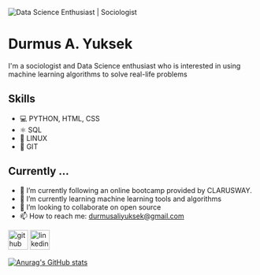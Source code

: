 ![Data Science Enthusiast | Sociologist](https://github.com/durmusayuksek/durmusayuksek/blob/main/banner.jpg)

# Durmus A. Yuksek

I'm a sociologist and Data Science enthusiast who is interested in using machine learning algorithms to solve real-life problems

## Skills 
* 💻 PYTHON, HTML, CSS
* ⚛️ SQL
* 🐧 LINUX
* 📱 GIT

## Currently ...
* 🔭 I’m currently following an online bootcamp provided by CLARUSWAY. 
* 🌱 I’m currently learning machine learning tools and algorithms  
* 👯 I’m looking to collaborate on open source 
* 📫 How to reach me: durmusaliyuksek@gmail.com 


[<img src='https://cdn.jsdelivr.net/npm/simple-icons@3.0.1/icons/github.svg' alt='github' height='40'>](https://github.com/durmusayuksek)  [<img src='https://cdn.jsdelivr.net/npm/simple-icons@3.0.1/icons/linkedin.svg' alt='linkedin' height='40'>](https://www.linkedin.com/in/durmusayuksek/)  



[![Anurag's GitHub stats](https://github-readme-stats.vercel.app/api?username=durmusayuksek)](https://github.com/anuraghazra/github-readme-stats)



<!---
durmusayuksek/durmusayuksek is a ✨ special ✨ repository because its `README.md` (this file) appears on your GitHub profile.
You can click the Preview link to take a look at your changes.
--->

